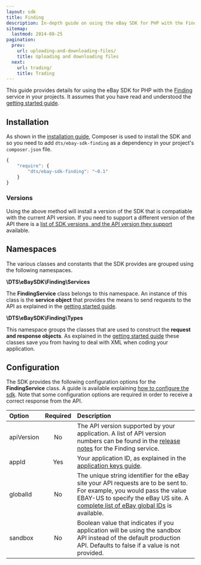 ```yaml
---
layout: sdk
title: Finding
description: In-depth guide on using the eBay SDK for PHP with the Finding service.
sitemap:
  lastmod: 2014-08-25
pagination:
  prev:
    url: uploading-and-downloading-files/
    title: Uploading and downloading files
  next:
    url: trading/
    title: Trading
---
```

This guide provides details for using the eBay SDK for PHP with the [Finding](http://developer.ebay.com/Devzone/finding/Concepts/FindingAPIGuide.html) service in your projects. It assumes that you have read and understood the [getting started guide](/sdk/guides/getting-started/).

## Installation

As shown in the [installation guide](/sdk/guides/installation/), Composer is used to install the SDK and so you need to add `dts/ebay-sdk-finding` as a dependency in your project's `composer.json` file.

```javascript
{
    "require": {
        "dts/ebay-sdk-finding": "~0.1"
    }
}
```

### Versions

Using the above method will install a version of the SDK that is compatiable with the current API version. If you need to support a different version of the API there is a [list of SDK versions, and the API version they support](/sdk/guides/versions/#finding) available.

## Namespaces

The various classes and constants that the SDK provides are grouped using the following namespaces.

**\DTS\eBaySDK\Finding\Services**

The **FindingService** class belongs to this namespace. An instance of this class is the **service object** that provides the means to send requests to the API as explained in the [getting started guide](/sdk/guides/getting-started/#service-object).

**\DTS\eBaySDK\Finding\Types**

This namespace groups the classes that are used to construct the **request and response objects**. As explained in the [getting started guide](/sdk/guides/getting-started/#request-object) these classes save you from having to deal with XML when coding your application.

## Configuration

The SDK provides the following configuration options for the **FindingService** class. A guide is available explaining [how to configure the sdk](/sdk/guides/configuring/). Note that some configuration options are required in order to receive a correct response from the API.

| Option     | Required | Description |
|:-----------|:--------:|:------------|
| apiVersion | No       | The API version supported by your application. A list of API version numbers can be found in the [release notes](http://developer.ebay.com/DevZone/finding/ReleaseNotes.html) for the Finding service. |
| appId      | Yes      | Your application ID, as explained in the [application keys guide](/sdk/guides/application-keys/). |
| globalId   | No       | The unique string identifier for the eBay site your API requests are to be sent to. For example, you would pass the value EBAY-US to specify the eBay US site. A [complete list of eBay global IDs](http://developer.ebay.com/devzone/finding/Concepts/SiteIDToGlobalID.html) is available. |
| sandbox   | No       | Boolean value that indicates if you application will be using the sandbox API instead of the default production API. Defaults to false if a value is not provided. |
